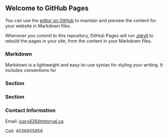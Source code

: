## Welcome to GitHub Pages
<!DOCTYPE html>
<html lang="en" style>
  
You can use the [editor on GitHub](https://github.com/JulianLLCarvalho/JulianLLCarvalho.github.io/edit/master/README.md) to maintain and preview the content for your website in Markdown files.

Whenever you commit to this repository, GitHub Pages will run [Jekyll](https://jekyllrb.com/) to rebuild the pages in your site, from the content in your Markdown files.

### Markdown

Markdown is a lightweight and easy-to-use syntax for styling your writing. It includes conventions for


### Section



### Section



### Contact Information

Email: jcarv426@mtoryal.ca

Cell: 4036905856
